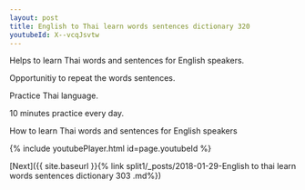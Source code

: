 ```yaml
---
layout: post
title: English to Thai learn words sentences dictionary 320 
youtubeId: X--vcqJsvtw
---
```

 
 
Helps to learn Thai words and sentences for English speakers.

Opportunitiy to repeat the words sentences. 

Practice Thai language. 
 
10 minutes practice every day. 
 
How to learn Thai words and sentences for English speakers 
 
{% include youtubePlayer.html id=page.youtubeId %}
 
 
[Next]({{ site.baseurl }}{% link  split1/_posts/2018-01-29-English to thai learn words sentences dictionary 303 .md%})
 
